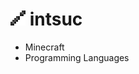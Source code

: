 # ![](https://github.com/intsuc/intsuc/blob/main/intsuc.png) intsuc

- Minecraft
- Programming Languages
